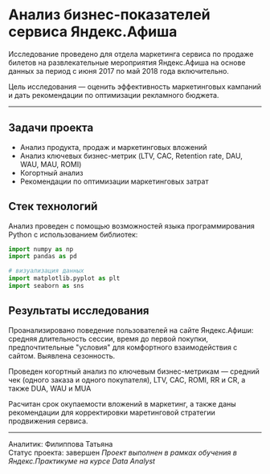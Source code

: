 # Анализ бизнес-показателей сервиса Яндекс.Афиша
Исследование проведено для отдела маркетинга сервиса по продаже билетов на развлекательные мероприятия Яндекс.Афиша на основе данных за период с июня 2017 по май 2018 года включительно.  
  
Цель исследования — оценить эффективность маркетинговых кампаний и дать рекомендации по оптимизации рекламного бюджета.  
____
## Задачи проекта
* Анализ продукта, продаж и маркетинговых вложений  
* Анализ ключевых бизнес-метрик (LTV, CAC, Retention rate, DAU, WAU, MAU, ROMI)  
* Когортный анализ   
* Рекомендации по оптимизации маркетинговых затрат  

## Стек технологий
Анализ проведен с помощью возможностей языка программирования Python с использованием библиотек:
```python
import numpy as np
import pandas as pd

# визуализация данных
import matplotlib.pyplot as plt
import seaborn as sns
```
## Результаты исследования
Проанализировано поведение пользователей на сайте Яндекс.Афиши: средняя длительность сессии, время до первой покупки, предпочтительные "условия" для комфортного взаимодействия с сайтом. Выявлена сезонность.    
  
Проведен когортный анализ по ключевым бизнес-метрикам — средний чек (одного заказа и одного покупателя), LTV, CAC, ROMI, RR и CR, а также DUA, WAU и MUA 
  
Расчитан срок окупаемости вложений в маркетинг, а также даны рекомендации для корректировки маретинговой стратегии продвижения сервиса.  
_____
Аналитик: Филиппова Татьяна  
Статус проекта: завершен
*Проект выполнен в рамках обучения в Яндекс.Практикуме на курсе Data Analyst*
